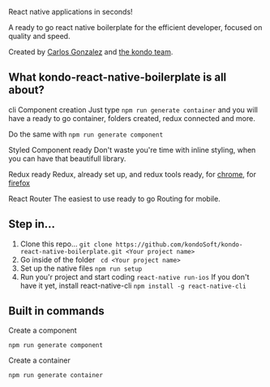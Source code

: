 React native applications in seconds!

A ready to go react native boilerplate for the efficient developer, focused on quality and speed.

Created by [Carlos Gonzalez](https://kondosoft.com/#karly_team_449359) and [the kondo team](https://kondosoft.com/#karly_team_449359).

## What kondo-react-native-boilerplate is all about?

cli Component creation 
Just type `npm run generate container` and you will have a ready to go container, folders created, redux connected and more.

Do the same with `npm run generate component`

Styled Component ready
	Don't waste you're time with inline styling, when you can have that beautifull library.

Redux ready
	Redux, already set up, and redux tools ready, for [chrome](https://chrome.google.com/webstore/detail/redux-devtools/lmhkpmbekcpmknklioeibfkpmmfibljd), for [firefox](https://addons.mozilla.org/es/firefox/addon/remotedev/)

React Router
	The easiest to use ready to go Routing for mobile.


## Step in...

1. Clone this repo... `git clone https://github.com/kondoSoft/kondo-react-native-boilerplate.git <Your project name>`
2. Go inside of the folder ` cd <Your project name>`	
3. Set up the native files `npm run setup`
4. Run you'r project and start coding `react-native run-ios`
	If you don't have it yet, install react-native-cli `npm install -g react-native-cli`

## Built in commands

Create a component

`npm run generate component`

Create a container

`npm run generate container`
